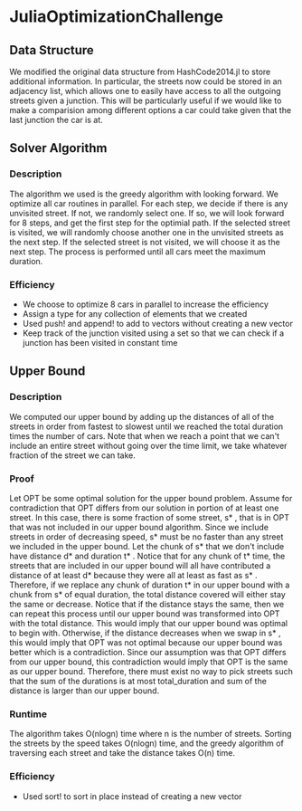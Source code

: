 # JuliaOptimizationChallenge

## Data Structure
We modified the original data structure from HashCode2014.jl to store additional information.
In particular, the streets now could be stored in an adjacency list, which allows one to easily have access to all the outgoing streets
given a junction. This will be particularly useful if we would like to make a comparision among different options a car could take given
that the last junction the car is at.

## Solver Algorithm

### Description

The algorithm we used is the greedy algorithm with looking forward. We optimize all car routines in parallel.
For each step, we decide if there is any unvisited street. If not, we randomly select one. If so, we will look forward for 8 steps, and get the first step for the optimial path. 
If the selected street is visited, we will randomly choose another one in the unvisited streets as the next step. If the selected street is not visited, we will choose it as the next step.
The process is performed until all cars meet the maximum duration.

### Efficiency

- We choose to optimize 8 cars in parallel to increase the efficiency
- Assign a type for any collection of elements that we created
- Used push! and append! to add to vectors without creating a new vector
- Keep track of the junction visited using a set so that we can check if a junction has been visited in constant time

## Upper Bound

### Description

We computed our upper bound by adding up the distances of all of the streets in order from fastest to slowest until we reached the total duration times the number of cars. Note that when we reach a point that we can't include an entire street without going over the time limit, we take whatever fraction of the street we can take.

### Proof
Let OPT be some optimal solution for the upper bound problem. Assume for contradiction that OPT differs from our solution in portion of at least one street. In this case, there is some fraction of some street, s* , that is in OPT that was not included in our upper bound algorithm. Since we include streets in order of decreasing speed, s* must be no faster than any street we included in the upper bound. Let the chunk of s* that we don't include have distance d* and duration t* . Notice that for any chunk of t* time, the streets that are included in our upper bound will all have contributed a distance of at least d* because they were all at least as fast as s* . Therefore, if we replace any chunk of duration t* in our upper bound with a chunk from s* of equal duration, the total distance covered will either stay the same or decrease. Notice that if the distance stays the same, then we can repeat this process until our upper bound was transformed into OPT with the total distance. This would imply that our upper bound was optimal to begin with. Otherwise, if the distance decreases when we swap in s* , this would imply that OPT was not optimal because our upper bound was better which is a contradiction. Since our assumption was that OPT differs from our upper bound, this contradiction would imply that OPT is the same as our upper bound. Therefore, there must exist no way to pick streets such that the sum of the durations is at most total_duration and sum of the distance is larger than our upper bound.

### Runtime
The algorithm takes O(nlogn) time where n is the number of streets. Sorting the streets by the speed takes O(nlogn) time, and the greedy algorithm of traversing each street and take the distance takes O(n) time. 

### Efficiency

- Used sort! to sort in place instead of creating a new vector
